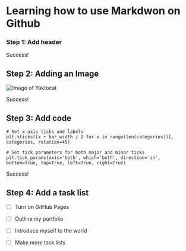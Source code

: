 # Learning how to use Markdwon on Github
### Step 1: Add header
Success!

## Step 2: Adding an Image
![Image of Yaktocat](https://octodex.github.com/images/yaktocat.png)

Success!

## Step 3: Add code

```
# Set x-axis ticks and labels
plt.xticks([x + bar_width / 2 for x in range(len(categories))], categories, rotation=45)

# Set tick parameters for both major and minor ticks
plt.tick_params(axis='both', which='both', direction='in', bottom=True, top=True, left=True, right=True)
```

Success!

## Step 4: Add a task list

- [ ] Turn on GitHub Pages
- [ ] Outline my portfolio
- [ ] Introduce myself to the world
- [ ] Make more task lists

